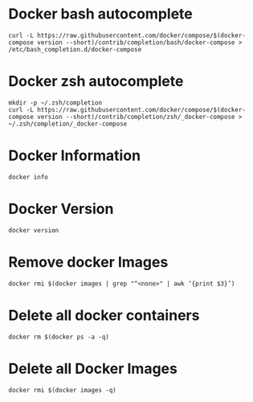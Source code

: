 # Docker bash autocomplete
```console
curl -L https://raw.githubusercontent.com/docker/compose/$(docker-compose version --short)/contrib/completion/bash/docker-compose > /etc/bash_completion.d/docker-compose
```

# Docker zsh autocomplete
```console
mkdir -p ~/.zsh/completion
curl -L https://raw.githubusercontent.com/docker/compose/$(docker-compose version --short)/contrib/completion/zsh/_docker-compose > ~/.zsh/completion/_docker-compose
```

# Docker Information
```console
docker info
```

# Docker Version
```console
docker version
```

# Remove docker Images
```console
docker rmi $(docker images | grep "^<none>" | awk ‘{print $3}’)
```

# Delete all docker containers
```console
docker rm $(docker ps -a -q)
```

# Delete all Docker Images
```console
docker rmi $(docker images -q)
```

